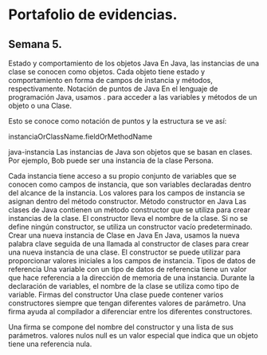 # Portafolio de evidencias.

## Semana 5.

Estado y comportamiento de los objetos Java
En Java, las instancias de una clase se conocen como objetos. Cada objeto tiene estado y comportamiento en forma de campos de instancia y métodos, respectivamente.
Notación de puntos de Java
En el lenguaje de programación Java, usamos . para acceder a las variables y métodos de un objeto o una Clase.

Esto se conoce como notación de puntos y la estructura se ve así:

instanciaOrClassName.fieldOrMethodName

java-instancia
Las instancias de Java son objetos que se basan en clases. Por ejemplo, Bob puede ser una instancia de la clase Persona.

Cada instancia tiene acceso a su propio conjunto de variables que se conocen como campos de instancia, que son variables declaradas dentro del alcance de la instancia. Los valores para los campos de instancia se asignan dentro del método constructor.
Método constructor en Java
Las clases de Java contienen un método constructor que se utiliza para crear instancias de la clase.
El constructor lleva el nombre de la clase. Si no se define ningún constructor, se utiliza un constructor vacío predeterminado.
Crear una nueva instancia de Clase en Java
En Java, usamos la nueva palabra clave seguida de una llamada al constructor de clases para crear una nueva instancia de una clase.
El constructor se puede utilizar para proporcionar valores iniciales a los campos de instancia.
Tipos de datos de referencia
Una variable con un tipo de datos de referencia tiene un valor que hace referencia a la dirección de memoria de una instancia. Durante la declaración de variables, el nombre de la clase se utiliza como tipo de variable.
Firmas del constructor
Una clase puede contener varios constructores siempre que tengan diferentes valores de parámetro. Una firma ayuda al compilador a diferenciar entre los diferentes constructores.

Una firma se compone del nombre del constructor y una lista de sus parámetros.
valores nulos
null es un valor especial que indica que un objeto tiene una referencia nula.




















